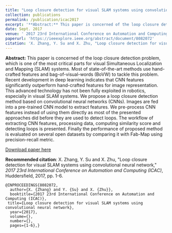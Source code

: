 ```yaml
---
title: "Loop closure detection for visual SLAM systems using convolutional neural network"
collection: publications
permalink: /publication/icac2017
excerpt: '**Abstract:** This paper is concerned of the loop closure detection problem, which is one of the most critical parts for visual Simultaneous Localization and Mapping (SLAM) systems. Most of state-of-the-art methods use hand-crafted features and bag-of-visual-words (BoVW) to tackle this problem. Recent development in deep learning indicates that CNN features significantly outperform hand-crafted features for image representation. This advanced technology has not been fully exploited in robotics, especially in visual SLAM systems. We propose a loop closure detection method based on convolutional neural networks (CNNs). Images are fed into a pre-trained CNN model to extract features. We pre-process CNN features instead of using them directly as most of the presented approaches did before they are used to detect loops. The workflow of extracting CNN features, processing data, computing similarity score and detecting loops is presented. Finally the performance of proposed method is evaluated on several open datasets by comparing it with Fab-Map using precision-recall metric.'
date: Sept. 2017
venue: ' 2017 23rd International Conference on Automation and Computing (ICAC)'
paperurl: 'https://ieeexplore.ieee.org/abstract/document/8082072'
citation: 'X. Zhang, Y. Su and X. Zhu, "Loop closure detection for visual SLAM systems using convolutional neural network," *2017 23rd International Conference on Automation and Computing (ICAC)*, Huddersfield, 2017, pp. 1-6.'
---
```

**Abstract:** This paper is concerned of the loop closure detection problem, which is one of the most critical parts for visual Simultaneous Localization and Mapping (SLAM) systems. Most of state-of-the-art methods use hand-crafted features and bag-of-visual-words (BoVW) to tackle this problem. Recent development in deep learning indicates that CNN features significantly outperform hand-crafted features for image representation. This advanced technology has not been fully exploited in robotics, especially in visual SLAM systems. We propose a loop closure detection method based on convolutional neural networks (CNNs). Images are fed into a pre-trained CNN model to extract features. We pre-process CNN features instead of using them directly as most of the presented approaches did before they are used to detect loops. The workflow of extracting CNN features, processing data, computing similarity score and detecting loops is presented. Finally the performance of proposed method is evaluated on several open datasets by comparing it with Fab-Map using precision-recall metric.

[Download paper here](https://ieeexplore.ieee.org/abstract/document/8082072)

**Recommended citation**: X. Zhang, Y. Su and X. Zhu, "Loop closure detection for visual SLAM systems using convolutional neural network," *2017 23rd International Conference on Automation and Computing (ICAC)*, Huddersfield, 2017, pp. 1-6.

```
@INPROCEEDINGS{8082072,
  author={X. {Zhang} and Y. {Su} and X. {Zhu}},
  booktitle={2017 23rd International Conference on Automation and Computing (ICAC)}, 
 title={Loop closure detection for visual SLAM systems using convolutional neural network}, 
  year={2017},
  volume={},
  number={},
  pages={1-6},}
  ```
